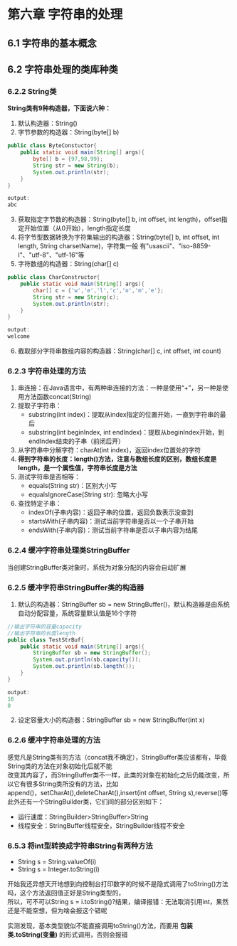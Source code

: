 # 第六章 字符串的处理

## 6.1 字符串的基本概念

## 6.2 字符串处理的类库种类

### 6.2.2 String类
**String类有9种构造器，下面说六种：**
1. 默认构造器：String()
2. 字节参数的构造器：String(byte[] b)
```Java
public class ByteConstuctor{
    public static void main(String[] args){
        byte[] b = {97,98,99};
        String str = new String(b);
        System.out.println(str);
    }
}

output:
abc
```
3. 获取指定字节数的构造器：String(byte[] b, int offset, int length)，offset指定开始位置（从0开始），length指定长度
4. 将字节型数据转换为字符集输出的构造器：String(byte[] b, int offset, int length, String charsetName)，字符集一般
有"usascii"、"iso-8859-I"、"utf-8"、"utf-16"等
5. 字符数组的构造器：String(char[] c)
```Java
public class CharConstructor{
    public static void main(String[] args){
        char[] c = {'w','e','l','c','o','m','e'};
        String str = new String(c);
        System.out.println(str);
    }
}

output:
welcome
```
6. 截取部分字符串数组内容的构造器：String(char[] c, int offset, int count)
  
### 6.2.3 字符串处理的方法
1. 串连接：在Java语言中，有两种串连接的方法：一种是使用“+”，另一种是使用方法函数concat(String)
2. 提取子字符串：
   + substring(int index)：提取从index指定的位置开始，一直到字符串的最后
   + substring(int beginIndex, int endIndex)：提取从beginIndex开始，到endIndex结束的子串（前闭后开）
3. 从字符串中分解字符：charAt(int index)，返回index位置处的字符
4. **得到字符串的长度：length()方法，注意与数组长度的区别，数组长度是length，是一个属性值，字符串长度是方法**
5. 测试字符串是否相等：
   + equals(String str)：区别大小写
   + equalsIgnoreCase(String str): 忽略大小写
6. 查找特定子串：
   + indexOf(子串内容)：返回子串的位置，返回负数表示没查到
   + startsWith(子串内容)：测试当前字符串是否以一个子串开始
   + endsWith(子串内容)：测试当前字符串是否以子串内容为结尾
  
### 6.2.4 缓冲字符串处理类StringBuffer  
当创建StringBuffer类对象时，系统为对象分配的内容会自动扩展
  
### 6.2.5 缓冲字符串StringBuffer类的构造器
1. 默认的构造器：StringBuffer sb = new StringBuffer()，默认构造器是由系统自动分配容量，系统容量默认值是16个字符
```Java
//输出字符串的容量capacity
//输出字符串的长度length
public class TestStrBuf{
    public static void main(String[] args){
        StringBuffer sb = new StringBuffer();
        System.out.println(sb.capacity());
        System.out.println(sb.length());
    }
}

output:
16
0
```
2. 设定容量大小的构造器：StringBuffer sb = new StringBuffer(int x)
  
### 6.2.6 缓冲字符串处理的方法
感觉凡是String类有的方法（concat我不确定），StringBuffer类应该都有，毕竟String类的方法在对象初始化后就不能  
改变其内容了，而StringBuffer类不一样，此类的对象在初始化之后仍能改变，所以它有很多String类所没有的方法，比如  
append()，setCharAt(),deleteCharAt(),insert(int offset, String s),reverse()等  
此外还有一个StringBuilder类，它们间的部分区别如下：  
+ 运行速度：StringBuilder>StringBuffer>String
+ 线程安全：StringBuffer线程安全，StringBuilder线程不安全
  
### 6.5.3 将int型转换成字符串String有两种方法
+ String s = String.valueOf(i)
+ String s = Integer.toString(i)  
  
开始我还异想天开地想到向控制台打印数字的时候不是隐式调用了toString()方法吗，这个方法返回值正好是String类型的，  
所以，可不可以String s = i.toString()?结果，编译报错：无法取消引用int，果然还是不能空想，但为啥会报这个错呢  
  
实测发现，基本类型貌似不能直接调用toString()方法，而要用 **包装类.toString(变量)** 的形式调用，否则会报错

